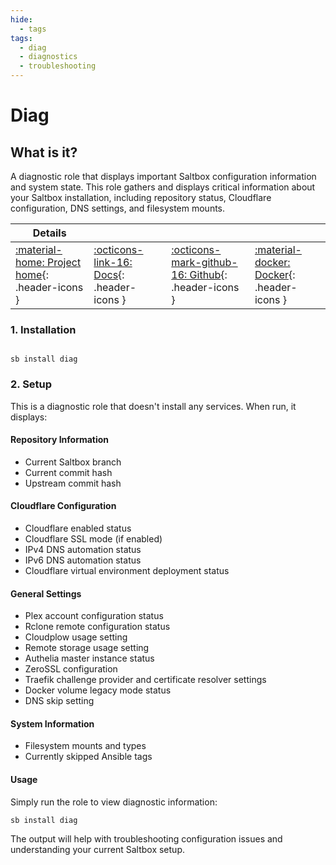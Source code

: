 ```yaml
---
hide:
  - tags
tags:
  - diag
  - diagnostics
  - troubleshooting
---
```


# Diag

## What is it?

A diagnostic role that displays important Saltbox configuration information and system state. This role gathers and displays critical information about your Saltbox installation, including repository status, Cloudflare configuration, DNS settings, and filesystem mounts.

| Details     |             |             |             |
|-------------|-------------|-------------|-------------|
| [:material-home: Project home](https://github.com/saltyorg/saltbox){: .header-icons } | [:octicons-link-16: Docs](https://docs.saltbox.dev){: .header-icons } | [:octicons-mark-github-16: Github](https://github.com/saltyorg/saltbox){: .header-icons } | [:material-docker: Docker](https://github.com/saltyorg/saltbox){: .header-icons }|

### 1. Installation

``` shell

sb install diag

```

### 2. Setup

This is a diagnostic role that doesn't install any services. When run, it displays:

#### Repository Information
- Current Saltbox branch
- Current commit hash
- Upstream commit hash

#### Cloudflare Configuration
- Cloudflare enabled status
- Cloudflare SSL mode (if enabled)
- IPv4 DNS automation status
- IPv6 DNS automation status
- Cloudflare virtual environment deployment status

#### General Settings
- Plex account configuration status
- Rclone remote configuration status
- Cloudplow usage setting
- Remote storage usage setting
- Authelia master instance status
- ZeroSSL configuration
- Traefik challenge provider and certificate resolver settings
- Docker volume legacy mode status
- DNS skip setting

#### System Information
- Filesystem mounts and types
- Currently skipped Ansible tags

#### Usage

Simply run the role to view diagnostic information:

```shell
sb install diag
```

The output will help with troubleshooting configuration issues and understanding your current Saltbox setup.
